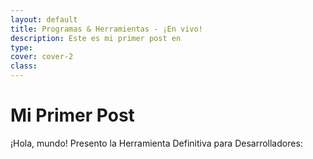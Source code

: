 ```yaml
---
layout: default
title: Programas & Herramientas - ¡En vivo!
description: Este es mi primer post en 
type: 
cover: cover-2
class: 
---
```


# Mi Primer Post

¡Hola, mundo! Presento la Herramienta Definitiva para Desarrolladores:
